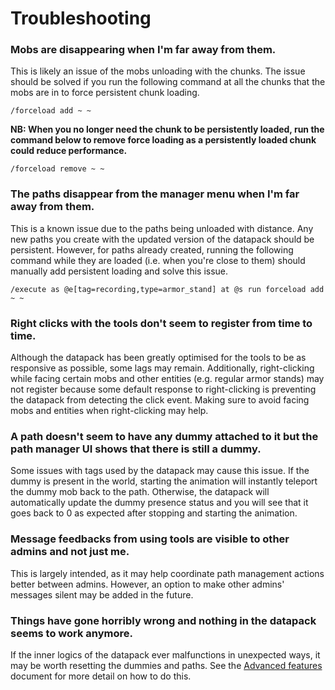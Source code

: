 # Troubleshooting

### Mobs are disappearing when I'm far away from them.

This is likely an issue of the mobs unloading with the chunks. The issue should be solved if you run the following command at all the chunks that the mobs are in to force persistent chunk loading.

```
/forceload add ~ ~
```

**NB: When you no longer need the chunk to be persistently loaded, run the command below to remove force loading as a persistently loaded chunk could reduce performance.**

```
/forceload remove ~ ~
```

### The paths disappear from the manager menu when I'm far away from them.

This is a known issue due to the paths being unloaded with distance. Any new paths you create with the updated version of the datapack should be persistent. However, for paths already created, running the following command while they are loaded (i.e. when you're close to them) should manually add persistent loading and solve this issue.

```
/execute as @e[tag=recording,type=armor_stand] at @s run forceload add ~ ~
```

### Right clicks with the tools don't seem to register from time to time.

Although the datapack has been greatly optimised for the tools to be as responsive as possible, some lags may remain. Additionally, right-clicking while facing certain mobs and other entities (e.g. regular armor stands) may not register because some default response to right-clicking is preventing the datapack from detecting the click event. Making sure to avoid facing mobs and entities when right-clicking may help.

### A path doesn't seem to have any dummy attached to it but the path manager UI shows that there is still a dummy.

Some issues with tags used by the datapack may cause this issue. If the dummy is present in the world, starting the animation will instantly teleport the dummy mob back to the path. Otherwise, the datapack will automatically update the dummy presence status and you will see that it goes back to 0 as expected after stopping and starting the animation.

### Message feedbacks from using tools are visible to other admins and not just me.

This is largely intended, as it may help coordinate path management actions better between admins. However, an option to make other admins' messages silent may be added in the future.

### Things have gone horribly wrong and nothing in the datapack seems to work anymore.

If the inner logics of the datapack ever malfunctions in unexpected ways, it may be worth resetting the dummies and paths. See the [Advanced features](ADVANCED_FEATURES.md) document for more detail on how to do this.